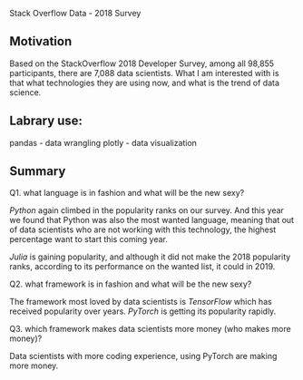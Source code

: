 Stack Overflow Data - 2018 Survey

## Motivation
Based on the StackOverflow 2018 Developer Survey, among all 98,855 participants, there are 7,088 data scientists. What I am interested with is that what technologies they are using now, and what is the trend of data science.

## Labrary use:
pandas - data wrangling
plotly - data visualization

## Summary
Q1. what language is in fashion and what will be the new sexy?

*Python* again climbed in the popularity ranks on our survey. And this year we found that Python was also the most wanted language, meaning that out of data scientists who are not working with this technology, the highest percentage want to start this coming year.

*Julia* is gaining popularity, and although it did not make the 2018 popularity ranks, according to its performance on the wanted list, it could in 2019.

Q2. what framework is in fashion and what will be the new sexy?

The framework most loved by data scientists is *TensorFlow* which has received popularity over years.
*PyTorch* is getting its popularity rapidly.

Q3. which framework makes data scientists more money (who makes more money)?

Data scientists with more coding experience, using PyTorch are making more money.
